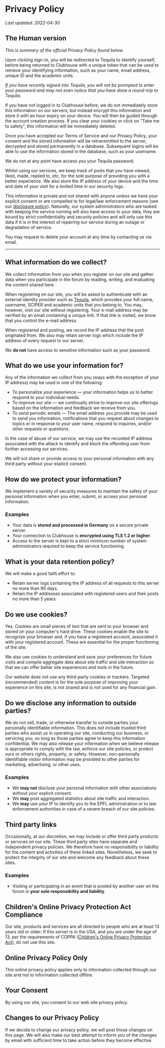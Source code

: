 <script lang="ts">
  import Seo from "$lib/components/layout/Seo.svelte";
</script>

<Seo title="Privacy Policy" />

# Privacy Policy

_Last updated: 2022-04-30_

<!-- svelte-ignore a11y-missing-content -->

<a name="human"></a>

## The Human version

_This is summary of the official Privacy Policy found below._

Upon clicking sign-in, you will be redirected to Tequila to identify yourself,
before being returned to Clubhouse with a unique token that can be used to
retrieve your identifying information, such as your name, email address, unique
ID and the academic units.

_If you have recently signed into Tequila, you will not be prompted to enter
your password and may not even notice that you have done a round-trip to
Tequila._

If you have not logged in to Clubhouse before, we do not immediately store this
information on our servers, but instead encrypt this information and store it
with an hour expiry on your device. You will then be guided through the account
creation process. If you clear your cookies or click on "Take me to safety",
this information will be immediately deleted.

Once you have accepted our Terms of Service and our Privacy Policy, your consent
and the stored information will be retransmitted to the server, decrypted and
stored permanently in a database. Subsequent logins will be able to use the
information stored in the database, such as your username.

We do not at any point have access you your Tequila password.

Whilst using our services, we keep track of posts that you have viewed, liked,
made, replied to, etc, for the sole purpose of providing you with a better
experience. We also store the IP address of your device and the time and date of
your visit for a limited time in our security logs.

This information is private and not shared with anyone unless we have your
explicit consent or are compelled to for legal/law enforcement reasons (see our
[disclosure policy](#disclose)). Naturally, our system administrators who are
tasked with keeping the service running will also have access to your data, they
are bound by strict confidentiality and security policies and will only use this
data if it is in the interest of repairing our service during an outage or
degradation of service.

You may request to delete your account at any time by contacting us via email.

---

<!-- svelte-ignore a11y-missing-content -->

<a name="collect"></a>

## What information do we collect?

We collect information from you when you register on our site and gather data
when you participate in the forum by reading, writing, and evaluating the
content shared here.

When registering on our site, you will be asked to authenticate with an external
identity provider such as [Tequila](https://tequila.epfl.ch), which provides
your full name, username, SCIPER and academic units that you belong to. You may,
however, visit our site without registering. Your e-mail address may be verified
by an email containing a unique link. If that link is visited, we know that you
control the e-mail address.

When registered and posting, we record the IP address that the post originated
from. We also may retain server logs which include the IP address of every
request to our server.

We **do not** have access to sensitive information such as your password.

<!-- svelte-ignore a11y-missing-content -->

<a name="use"></a>

## What do we use your information for?

Any of the information we collect from you (ways with the exception of your IP
address) may be used in one of the following:

- To personalize your experience &mdash; your information helps us to better
  respond to your individual needs.
- To improve our site &mdash; we continually strive to improve our site
  offerings based on the information and feedback we receive from you.
- To send periodic emails &mdash; The email address you provide may be used to
  send you information, notifications that you request about changes to topics
  or in response to your user name, respond to inquiries, and/or other
  requests or questions.

In the case of abuse of our service, we may use the recorded IP address
associated with the attack to identify and block the offending user from further
accessing our services.

We will not share or provide access to your personal information with any third
party without your explicit consent.

<!-- svelte-ignore a11y-missing-content -->

<a name="protect"></a>

## How do we protect your information?

We implement a variety of security measures to maintain the safety of your
personal information when you enter, submit, or access your personal
information.

### Examples

- Your data is **stored and processed in Germany** on a secure private server.
- Your connection to Clubhouse is **encrypted using TLS 1.2 or higher**.
- Access to the server is kept to a strict minimum number of system
  administrators required to keep the service functioning.

<!-- svelte-ignore a11y-missing-content -->

<a name="data-retention"></a>

## What is your data retention policy?

We will make a good faith effort to:

- Retain server logs containing the IP address of all requests to this server
  no more than 90 days.
- Retain the IP addresses associated with registered users and their posts no
  more than 5 years.

<!-- svelte-ignore a11y-missing-content -->

<a name="cookies"></a>

## Do we use cookies?

Yes. Cookies are small pieces of text that are sent to your browser and stored
on your computer's hard drive. These cookies enable the site to recognize your
browser and, if you have a registered account, associated it with your
registered account. These are essential for the proper functioning of the site.

We also use cookies to understand and save your preferences for future visits
and compile aggregate data about site traffic and site interaction so that we
can offer better site experiences and tools in the future.

Our website does not use any third-party cookies or trackers. Targeted
(recommended) content is for the sole purpose of improving your experience on
this site, is not shared and is not used for any financial gain.

<!-- svelte-ignore a11y-missing-content -->

<a name="disclose"></a>

## Do we disclose any information to outside parties?

We do not sell, trade, or otherwise transfer to outside parties your personally
identifiable information. This does not include trusted third parties who assist
us in operating our site, conducting our business, or servicing you, so long as
those parties agree to keep this information confidential. We may also release
your information when we believe release is appropriate to comply with the law,
enforce our site policies, or protect ours or others rights, property, or
safety. However, non-personally identifiable visitor information may be provided
to other parties for marketing, advertising, or other uses.

### Examples

- We **may not** disclose your personal information with other associations
  without your explicit consent.
- We **may** post aggregated statistics about site traffic and interaction.
- We **may** use your IP to identify you to the EPFL administration or to law
  enforcement authorities in case of a severe breach of our site policies.

<!-- svelte-ignore a11y-missing-content -->

<a name="third-party"></a>

## Third party links

Occasionally, at our discretion, we may include or offer third party products or
services on our site. These third party sites have separate and independent
privacy policies. We therefore have no responsibility or liability for the
content and activities of these linked sites. Nonetheless, we seek to protect
the integrity of our site and welcome any feedback about these sites.

### Examples

- Visiting or participating in an event that is posted by another user on the
  forum is **your sole responsibility and liability**.

<!-- svelte-ignore a11y-missing-content -->

<a name="coppa"></a>

## Children's Online Privacy Protection Act Compliance

Our site, products and services are all directed to people who are at least 13
years old or older. If this server is in the USA, and you are under the age of
13, per the requirements of COPPA
([Children's Online Privacy Protection Act](https://en.wikipedia.org/wiki/Children%27s_Online_Privacy_Protection_Act)),
do not use this site.

<!-- svelte-ignore a11y-missing-content -->

<a name="online"></a>

## Online Privacy Policy Only

This online privacy policy applies only to information collected through our
site and not to information collected offline.

<!-- svelte-ignore a11y-missing-content -->

<a name="consent"></a>

## Your Consent

By using our site, you consent to our web site privacy policy.

<!-- svelte-ignore a11y-missing-content -->

<a name="changes"></a>

## Changes to our Privacy Policy

If we decide to change our privacy policy, we will post those changes on this
page. We will also make our best attempt to inform you of the changes by email
with sufficient time to take action before they become effective.
